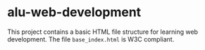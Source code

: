 # alu-web-development
This project contains a basic HTML file structure for learning web development. The file `base_index.html` is W3C compliant.
